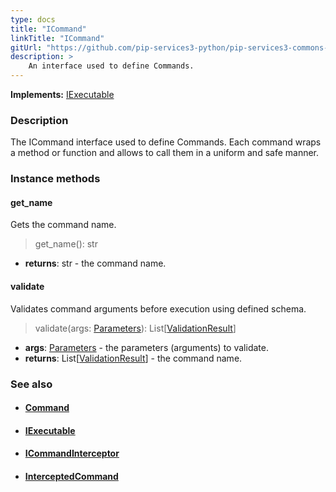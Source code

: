 ```yaml
---
type: docs
title: "ICommand"
linkTitle: "ICommand"
gitUrl: "https://github.com/pip-services3-python/pip-services3-commons-python"
description: > 
    An interface used to define Commands.
---
```


**Implements:** [IExecutable](../../run/iexecutable)

### Description

The ICommand interface used to define Commands. Each command wraps a method or function and allows to call them in a uniform and safe manner.

### Instance methods

#### get_name
Gets the command name.

> get_name(): str

- **returns**: str - the command name.

#### validate
Validates command arguments before execution using defined schema.

> validate(args: [Parameters](../../run/parameters)): List[[ValidationResult](../../validate/validation_result)]

- **args**: [Parameters](../../run/parameters) - the parameters (arguments) to validate.
- **returns**: List[[ValidationResult](../../validate/validation_result)] - the command name.

### See also
- #### [Command](../command)
- #### [IExecutable](../../run/iexecutable)
- #### [ICommandInterceptor](../icommand_interceptor)
- #### [InterceptedCommand](../intercepted_command)
